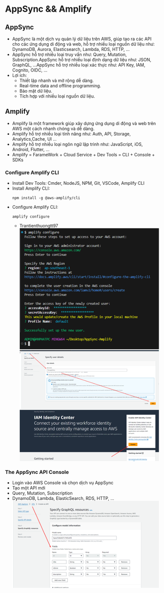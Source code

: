 # AppSync && Amplify
## AppSync
- AppSync là một dịch vụ quản lý dữ liệu trên AWS, giúp tạo ra các API cho các ứng dụng di động và web, hỗ trợ nhiều loại nguồn dữ liệu như: DynamoDB, Aurora, Elasticsearch, Lambda, RDS, HTTP, ...
- AppSync hỗ trợ nhiều loại truy vấn như: Query, Mutation, Subscription.AppSync hỗ trợ nhiều loại định dạng dữ liệu như: JSON, GraphQL, ...AppSync hỗ trợ nhiều loại xác thực như: API Key, IAM, Cognito, OIDC, ...
- Lợi ích:
  - Thiết lập nhanh và mở rộng dễ dàng.
  - Real-time data and offline programming.
  - Bảo mật dữ liệu.
  - Tích hợp với nhiều loại nguồn dữ liệu.
## Amplify
- Amplify là một framework giúp xây dựng ứng dụng di động và web trên AWS một cách nhanh chóng và dễ dàng.
- Amplify hỗ trợ nhiều loại tính năng như: Auth, API, Storage, Analytics,Cache, UI ...
- Amplify hỗ trợ nhiều loại ngôn ngữ lập trình như: JavaScript, iOS, Android, Flutter, ...
- Amplify = FarameWork + Cloud Service + Dev Tools = CLI + Console + SDKs
### Configure Amplify CLI
- Install Dev Tools: Cmder, NodeJS, NPM, Git, VSCode, Amplify CLI
- Install Amplify CLI: 
  ```
  npm install -g @aws-amplify/cli
  ```
- Configure Amplify CLI:
  ```
  amplify configure
  ```
  - Trantienthuongtt97
  ![alt text](image.png)
  ![alt text](image-1.png)
  ![alt text](image-2.png)

### The AppSync API Console
  - Login vào AWS Console và chọn dịch vụ AppSync
  - Tạo một API mới
  - Query, Mutation, Subscription
  - DynamoDB, Lambda, ElasticSearch, RDS, HTTP, ...
  ![alt text](image-3.png)